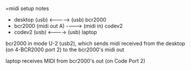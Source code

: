 =midi setup notes

* desktop (usb) <-----> (usb) bcr2000
* bcr2000 (midi out A) ----> (midi in) codev2
* codev2 (usb) <----> (usb) laptop

bcr2000 in mode U-2 (usb2), which sends midi received from the desktop (on 4-BCR2000 port 2) to the bcr2000's midi out

laptop receives MIDI from bcr2000's out (on Code Port 2)
